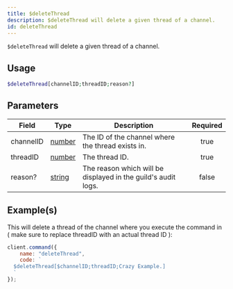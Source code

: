 ```yaml
---
title: $deleteThread
description: $deleteThread will delete a given thread of a channel.
id: deleteThread
---
```


`$deleteThread` will delete a given thread of a channel.

## Usage

```php
$deleteThread[channelID;threadID;reason?]
```

## Parameters

| Field     | Type                                                                                              | Description                                                   | Required |
| --------- | ------------------------------------------------------------------------------------------------- | ------------------------------------------------------------- | :------: |
| channelID | [number](https://developer.mozilla.org/en-US/docs/Web/JavaScript/Reference/Global_Objects/Number) | The ID of the channel where the thread exists in.             |   true   |
| threadID  | [number](https://developer.mozilla.org/en-US/docs/Web/JavaScript/Reference/Global_Objects/Number) | The thread ID.                                                |   true   |
| reason?   | [string](https://developer.mozilla.org/en-US/docs/Web/JavaScript/Reference/Global_Objects/String) | The reason which will be displayed in the guild's audit logs. |  false   |

## Example(s)

This will delete a thread of the channel where you execute the command in ( make sure to replace threadID with an actual
thread ID ):

```javascript
client.command({
    name: "deleteThread",
    code: `
  $deleteThread[$channelID;threadID;Crazy Example.]
  `
});
```
